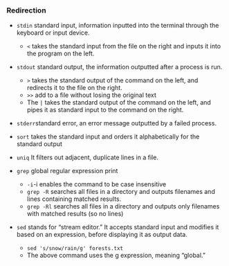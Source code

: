 ### Redirection
- `stdin` standard input, information inputted into the terminal through the keyboard or input device.
    - `<` takes the standard input from the file on the right and inputs it into the program on the left. 
- `stdout` standard output, the information outputted after a process is run.
    - `>`  takes the standard output of the command on the left, and redirects it to the file on the right. 
    - `>>` add to a file without losing the original text
    - The `|` takes the standard output of the command on the left, and pipes it as standard input to the command on the right.
- `stderr`standard error, an error message outputted by a failed process.

- `sort` takes the standard input and orders it alphabetically for the standard output 

- `uniq` It filters out adjacent, duplicate lines in a file.


- `grep` global regular expression print
    - `-i`-i enables the command to be case insensitive
    - `grep -R` searches all files in a directory and outputs filenames and lines containing matched results. 
    - `grep -Rl` searches all files in a directory and outputs only filenames with matched results (so no lines)
    
- `sed` stands for “stream editor.” It accepts standard input and modifies it based on an expression, before displaying it as output data.
    - `sed 's/snow/rain/g' forests.txt`
    - The above command uses the g expression, meaning “global.”